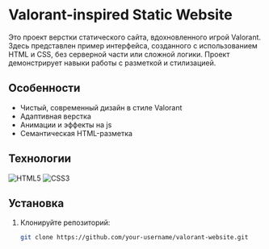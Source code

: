 # Valorant-inspired Static Website

Это проект верстки статического сайта, вдохновленного игрой Valorant. Здесь представлен пример интерфейса, созданного с использованием HTML и CSS, без серверной части или сложной логики. Проект демонстрирует навыки работы с разметкой и стилизацией.

## Особенности

- Чистый, современный дизайн в стиле Valorant
- Адаптивная верстка
- Анимации и эффекты на js
- Семантическая HTML-разметка

## Технологии

![HTML5](https://img.shields.io/badge/html5-%23E34F26.svg?style=for-the-badge&logo=html5&logoColor=white)
![CSS3](https://img.shields.io/badge/css3-%231572B6.svg?style=for-the-badge&logo=css3&logoColor=white)

## Установка

1. Клонируйте репозиторий:
   ```bash
   git clone https://github.com/your-username/valorant-website.git
